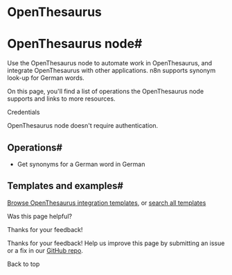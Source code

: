 # OpenThesaurus

[ ](https://github.com/n8n-io/n8n-docs/edit/main/docs/integrations/builtin/app-nodes/n8n-nodes-base.openthesaurus.md "Edit this page")

# OpenThesaurus node#

Use the OpenThesaurus node to automate work in OpenThesaurus, and integrate OpenThesaurus with other applications. n8n supports synonym look-up for German words. 

On this page, you'll find a list of operations the OpenThesaurus node supports and links to more resources.

Credentials

OpenThesaurus node doesn't require authentication. 

## Operations#

  * Get synonyms for a German word in German



## Templates and examples#

[Browse OpenThesaurus integration templates](https://n8n.io/integrations/openthesaurus/), or [search all templates](https://n8n.io/workflows/)

Was this page helpful? 

Thanks for your feedback! 

Thanks for your feedback! Help us improve this page by submitting an issue or a fix in our [GitHub repo](https://github.com/n8n-io/n8n-docs). 

Back to top 
